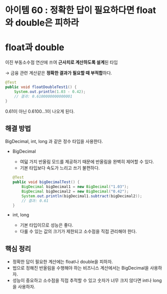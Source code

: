 # 아이템 60 : 정확한 답이 필요하다면 float와 double은 피하라

# float과 double

이진 부동소수점 연산에 쓰여 **근사치로 계산하도록 설계**된 타입

→ 금융 관련 계산같은 **정확한 결과가 필요할 때 부적합**하다.

```java
@Test
public void floatDoubleTest1() {
    System.out.println(1.03 - 0.42);
    // 결과: 0.6100000000000001
}
```

0.61이 아닌 0.6100…1이 나오게 된다.

## 해결 방법

BigDecimal, int, long 과 같은 정수 타입을 사용한다.

- BigDecimal
    - 여덟 가지 반올림 모드를 제공하기 때문에 반올림을 완벽히 제어할 수 있다.
    - 기본 타입보다 속도가 느리고 쓰기 불편하다.
    
    ```java
    @Test
    public void bigDecimalTest() {
        BigDecimal bigDecimal1 = new BigDecimal("1.03");
        BigDecimal bigDecimal2 = new BigDecimal("0.42");
        System.out.println(bigDecimal1.subtract(bigDecimal2));
        // 결과: 0.61
    }
    ```
    

- int, long
    - 기본 타입이므로 성능은 좋다.
    - 다룰 수 있는 값의 크기가 제한되고 소수점을 직접 관리해야 한다.

## 핵심 정리

- 정확한 답이 필요한 계산에는 float나 double을 피하자.
- 법으로 정해진 반올림을 수행해야 하는 비즈니스 계산에서는 BigDecimal을 사용하자.
- 성능이 중요하고 소수점을 직접 추적할 수 있고 숫자가 너무 크지 않다면 int나 long을 사용하자.